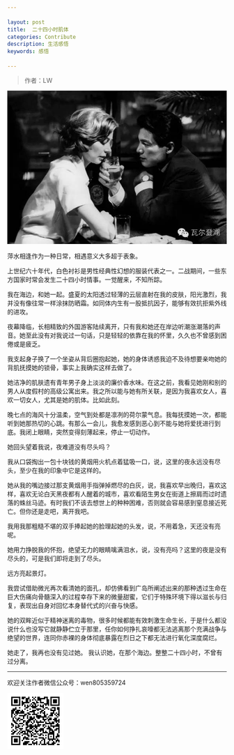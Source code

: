 ```yaml
---

layout: post
title:  二十四小时肌体
categories: Contribute
description: 生活感悟
keywords: 感悟

---
```

> 作者：LW


![](/images/contribute/C02.jpg)

萍水相逢作为一种日常，相遇意义大多超于表象。

上世纪六十年代，白色衬衫是男性经典性幻想的服装代表之一。二战期间，一些东方国家时常会发生二十四小时情事。一觉醒来，不知所踪。

我在海边，和她一起。盛夏的太阳透过轻薄的云层直射在我的皮肤，阳光激烈，我并没有像往常一样涂抹防晒霜。如同体内生有一股抵抗因子，能够有效抗拒紫外线的进攻。

夜幕降临，长相精致的外国游客陆续离开，只有我和她还在岸边听潮涨潮落的声音。她至此没有对我说过一句话，只是轻轻的依靠在我的怀里，久久也不曾感到困倦或是疲乏。

我支起身子换了一个坐姿从背后圈抱起她，她的身体诱惑我迫不及待想要亲吻她的背肌抚摸她的锁骨，事实上我确实这样去做了。

她洁净的肌肤遗有青年男子身上淡淡的廉价香水味。在这之前，我看见她刚和别的男人从度假村的高级公寓出来。我之所以能与她有所关联，是因为我喜欢女人，喜欢一切女人，尤其是她的肌体。比如此刻。

晚七点的海风十分温柔，空气到处都是凛冽的荷尔蒙气息。我每抚摸她一次，都能听到她那热切的心跳。有那么一会儿，我愈发感到恶心到不能与她将爱抚进行到底。我闭上眼睛，突然变得刻薄起来，停止一切动作。

她回头望着我说，夜难道没有尽头吗？ 

我从口袋掏出一包十块钱的黄烟用火机点着猛吸一口，说，这里的夜永远没有尽头，至少在我的印象中它是这样的。

她从我的嘴边接过那支黄烟用手指弹掉燃尽的白灰，说，我喜欢早出晚归，喜欢这样，喜欢无论白天黑夜都有人醒着的城市，喜欢看陌生男女在街道上擦肩而过时遗落的蛛丝马迹。有时我们不该去想世上的种种困难，否则就会容易感到窒息接近死亡。但你还是走吧，离开我吧。

我用我那粗糙不堪的双手捧起她的脸理起她的头发，说，不用着急，天还没有亮呢。

她用力挣脱我的怀抱，绝望无力的眼睛噙满泪水，说，没有亮吗？这里的夜是没有尽头的，可是我们即将走到了尽头。 

远方亮起景灯。

我尝试借助微光再次看清她的面孔，却仿佛看到广岛所阐述出来的那种透过生命在巨大伤痛向骨髓深入的过程幸存下来的微量甜蜜，它们于特殊环境下得以滋长与归复，表现出自身对回忆本身替代式的兴奋与快感。

她的双眸近似于精神迷离的毒物，很多时候都能有效刺激生命生长，于是什么都没说什么也没写它就静静伫立于那里，任你如何挣扎哀嚎都无法逃离那个充满战争与绝望的世界，连同你赤裸的身体彻底暴露在烈日之下都无法进行氧化深度腐烂。

她走了，我再也没有见过她。
我认识她，在那个海边。整整二十四小时，不曾有过分离。

***
欢迎关注作者微信公众号：wen805359724 

![](/images/contribute/Public-number.bmp)